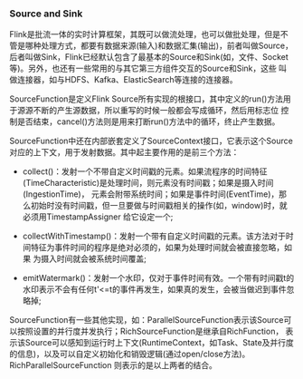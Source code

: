 ### Source and Sink

Flink是批流一体的实时计算框架，其既可以做流处理，也可以做批处理，但是不管是哪种处理方式，都要有数据来源(输入)和数据汇集(输出)，前者叫做Source，
后者叫做Sink，Flink已经默认包含了最基本的Source和Sink(如，文件、Socket等)。另外，也还有一些常用的与其它第三方组件交互的Source和Sink，这些
叫做连接器，如与HDFS、Kafka、ElasticSearch等连接的连接器。

SourceFunction是定义Flink Source所有实现的根接口，其中定义的run()方法用于源源不断的产生源数据，所以重写的时候一般都会写成循环，然后用标志位
控制是否结束，cancel()方法则是用来打断run()方法中的循环，终止产生数据。

SourceFunction中还在内部嵌套定义了SourceContext接口，它表示这个Source对应的上下文，用于发射数据。其中起主要作用的是前三个方法：
  * collect()：发射一个不带自定义时间戳的元素。如果流程序的时间特征(TimeCharacteristic)是处理时间，则元素没有时间戳；如果是摄入时间(IngestionTime)，
  元素会附带系统时间；如果是事件时间(EventTime)，那么初始时没有时间戳，但一旦要做与时间戳相关的操作(如，window)时，就必须用TimestampAssigner
  给它设定一个;

  * collectWithTimestamp()：发射一个带有自定义时间戳的元素。该方法对于时间特征为事件时间的程序是绝对必须的，如果为处理时间就会被直接忽略，如果
  为摄入时间就会被系统时间覆盖;

  * emitWatermark()：发射一个水印，仅对于事件时间有效。一个带有时间戳t的水印表示不会有任何t'<=t的事件再发生，如果真的发生，会被当做迟到事件忽略掉;

SourceFunction有一些其他实现，如：ParallelSourceFunction表示该Source可以按照设置的并行度并发执行；RichSourceFunction是继承自RichFunction，
表示该Source可以感知到运行时上下文(RuntimeContext，如Task、State及并行度的信息)，以及可以自定义初始化和销毁逻辑(通过open/close方法)。RichParallelSourceFunction
则表示的是以上两者的结合。
